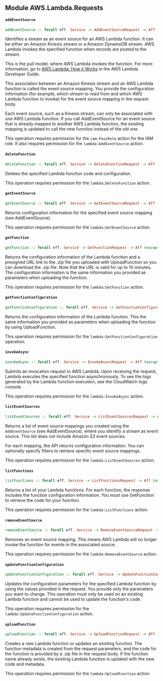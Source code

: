 ## Module AWS.Lambda.Requests

#### `addEventSource`

``` purescript
addEventSource :: forall eff. Service -> AddEventSourceRequest -> Aff (exception :: EXCEPTION | eff) EventSourceConfiguration
```

<p>Identifies a stream as an event source for an AWS Lambda function. It can be either an Amazon Kinesis stream or a Amazon DynamoDB stream. AWS Lambda invokes the specified function when records are posted to the stream.</p> <p>This is the pull model, where AWS Lambda invokes the function. For more information, go to <a href="http://docs.aws.amazon.com/lambda/latest/dg/lambda-introduction.html">AWS Lambda: How it Works</a> in the AWS Lambda Developer Guide.</p> <p>This association between an Amazon Kinesis stream and an AWS Lambda function is called the event source mapping. You provide the configuration information (for example, which stream to read from and which AWS Lambda function to invoke) for the event source mapping in the request body.</p> <p> Each event source, such as a Kinesis stream, can only be associated with one AWS Lambda function. If you call <a>AddEventSource</a> for an event source that is already mapped to another AWS Lambda function, the existing mapping is updated to call the new function instead of the old one. </p> <p>This operation requires permission for the <code>iam:PassRole</code> action for the IAM role. It also requires permission for the <code>lambda:AddEventSource</code> action.</p>

#### `deleteFunction`

``` purescript
deleteFunction :: forall eff. Service -> DeleteFunctionRequest -> Aff (exception :: EXCEPTION | eff) NoOutput
```

<p>Deletes the specified Lambda function code and configuration.</p> <p>This operation requires permission for the <code>lambda:DeleteFunction</code> action.</p>

#### `getEventSource`

``` purescript
getEventSource :: forall eff. Service -> GetEventSourceRequest -> Aff (exception :: EXCEPTION | eff) EventSourceConfiguration
```

<p>Returns configuration information for the specified event source mapping (see <a>AddEventSource</a>).</p> <p>This operation requires permission for the <code>lambda:GetEventSource</code> action.</p>

#### `getFunction`

``` purescript
getFunction :: forall eff. Service -> GetFunctionRequest -> Aff (exception :: EXCEPTION | eff) GetFunctionResponse
```

<p>Returns the configuration information of the Lambda function and a presigned URL link to the .zip file you uploaded with <a>UploadFunction</a> so you can download the .zip file. Note that the URL is valid for up to 10 minutes. The configuration information is the same information you provided as parameters when uploading the function.</p> <p>This operation requires permission for the <code>lambda:GetFunction</code> action.</p>

#### `getFunctionConfiguration`

``` purescript
getFunctionConfiguration :: forall eff. Service -> GetFunctionConfigurationRequest -> Aff (exception :: EXCEPTION | eff) FunctionConfiguration
```

<p>Returns the configuration information of the Lambda function. This the same information you provided as parameters when uploading the function by using <a>UploadFunction</a>.</p> <p>This operation requires permission for the <code>lambda:GetFunctionConfiguration</code> operation.</p>

#### `invokeAsync`

``` purescript
invokeAsync :: forall eff. Service -> InvokeAsyncRequest -> Aff (exception :: EXCEPTION | eff) InvokeAsyncResponse
```

<p>Submits an invocation request to AWS Lambda. Upon receiving the request, Lambda executes the specified function asynchronously. To see the logs generated by the Lambda function execution, see the CloudWatch logs console.</p> <p>This operation requires permission for the <code>lambda:InvokeAsync</code> action.</p>

#### `listEventSources`

``` purescript
listEventSources :: forall eff. Service -> ListEventSourcesRequest -> Aff (exception :: EXCEPTION | eff) ListEventSourcesResponse
```

<p>Returns a list of event source mappings you created using the <code>AddEventSource</code> (see <a>AddEventSource</a>), where you identify a stream as event source. This list does not include Amazon S3 event sources. </p> <p>For each mapping, the API returns configuration information. You can optionally specify filters to retrieve specific event source mappings.</p> <p>This operation requires permission for the <code>lambda:ListEventSources</code> action.</p>

#### `listFunctions`

``` purescript
listFunctions :: forall eff. Service -> ListFunctionsRequest -> Aff (exception :: EXCEPTION | eff) ListFunctionsResponse
```

<p>Returns a list of your Lambda functions. For each function, the response includes the function configuration information. You must use <a>GetFunction</a> to retrieve the code for your function.</p> <p>This operation requires permission for the <code>lambda:ListFunctions</code> action.</p>

#### `removeEventSource`

``` purescript
removeEventSource :: forall eff. Service -> RemoveEventSourceRequest -> Aff (exception :: EXCEPTION | eff) NoOutput
```

<p>Removes an event source mapping. This means AWS Lambda will no longer invoke the function for events in the associated source.</p> <p>This operation requires permission for the <code>lambda:RemoveEventSource</code> action.</p>

#### `updateFunctionConfiguration`

``` purescript
updateFunctionConfiguration :: forall eff. Service -> UpdateFunctionConfigurationRequest -> Aff (exception :: EXCEPTION | eff) FunctionConfiguration
```

<p>Updates the configuration parameters for the specified Lambda function by using the values provided in the request. You provide only the parameters you want to change. This operation must only be used on an existing Lambda function and cannot be used to update the function's code. </p> <p>This operation requires permission for the <code>lambda:UpdateFunctionConfiguration</code> action.</p>

#### `uploadFunction`

``` purescript
uploadFunction :: forall eff. Service -> UploadFunctionRequest -> Aff (exception :: EXCEPTION | eff) FunctionConfiguration
```

<p>Creates a new Lambda function or updates an existing function. The function metadata is created from the request parameters, and the code for the function is provided by a .zip file in the request body. If the function name already exists, the existing Lambda function is updated with the new code and metadata. </p> <p>This operation requires permission for the <code>lambda:UploadFunction</code> action.</p>


